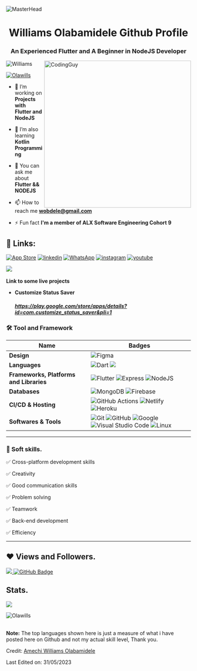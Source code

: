 ![MasterHead](https://blog.bit.ai/wp-content/uploads/2018/09/How-to-Embed-GitHub-Gists-in-Your-Documents-Blog-Banner.png)
<h1 align="center">Williams Olabamidele Github Profile</h1>
<h3 align="center">An Experienced Flutter and A Beginner in NodeJS Developer</h3>
<img align= "right" alt="CodingGuy" width="400" src="https://cdn.dribbble.com/users/1162077/screenshots/3848914/media/320984a9ca58b3c73274c9259ecf6de8.gif">

<p align="left"> <img src="https://komarev.com/ghpvc/?username=olawills&label=Profile%20views&color=0e75b6&style=flat" alt="Williams" /> </p>

<p align="left"> <a href="https://twitter.com/olawillsFlutter" target="blank"><img src="https://img.shields.io/twitter/follow/olawillsFlutter?logo=twitter&style=for-the-badge" alt="Olawills" /></a> </p>

- 🔭 I’m working on **Projects with Flutter and NodeJS**

- 🌱 I’m also learning **Kotlin Programming**

- 💬 You can ask me about **Flutter && NODEJS**

- 📫 How to reach me **wobdele@gmail.com**

- ⚡ Fun fact **I'm a member of ALX Software Engineering Cohort 9**

 ## 🔗 Links:
 [![App Store](https://img.shields.io/badge/App_Store-0D96F6?style=for-the-badge&logo=app-store&logoColor=white)](https://developers.google.com/profile/u/olawills/dashboard)
[![linkedin](https://img.shields.io/badge/linkedin-0A66C2?style=for-the-badge&logo=linkedin&logoColor=white)](https://www.linkedin.com/in/https://www.linkedin.com/in/olawills/)
[![WhatsApp](https://img.shields.io/badge/WhatsApp-25D366?style=for-the-badge&logo=whatsapp&logoColor=white)](https://wa.link/opsyzj)
[![instagram](https://img.shields.io/badge/instagram-1DA1F2?style=for-the-badge&logo=instagram&logoColor=white)](https://www.instagram.com/williamsolabamidele)
[![youtube](https://img.shields.io/badge/youtube-ff0000?style=for-the-badge&logo=youtube&logoColor=white)](https://www.youtube.com/channel/UCVp_uwENXwaF5AmnruZuYZw)

<img src="https://user-images.githubusercontent.com/73097560/115834477-dbab4500-a447-11eb-908a-139a6edaec5c.gif"><br><br>
<b> Link to some live projects</b>
- **Customize Status Saver** <h5>https://play.google.com/store/apps/details?id=com.customize_status_saver&pli=1</h5>



### 🛠 Tool and Framework

Name | Badges
--- | --- 
**Design**  |  ![Figma](https://img.shields.io/badge/figma-%23F24E1E.svg?style=for-the-badge&logo=figma&logoColor=white)
**Languages**  |  ![Dart](https://img.shields.io/badge/dart-%230175C2.svg?style=for-the-badge&logo=dart&logoColor=white) <img src="https://img.shields.io/badge/JavaScript-323330?style=for-the-badge&logo=javascript&logoColor=F7DF1E" /> 
**Frameworks, Platforms and Libraries** | ![Flutter](https://img.shields.io/badge/Flutter-%2302569B.svg?style=for-the-badge&logo=Flutter&logoColor=white) ![Express](https://img.shields.io/badge/Express-000?style=for-the-badge&logo=express&logoColor=white) ![NodeJS](https://img.shields.io/badge/node.js-6DA55F?style=for-the-badge&logo=node.js&logoColor=white)
**Databases**  | ![MongoDB](https://img.shields.io/badge/MongoDB-%234ea94b.svg?style=for-the-badge&logo=mongodb&logoColor=white) ![Firebase](https://img.shields.io/badge/firebase-%23039BE5.svg?style=for-the-badge&logo=firebase)
**CI/CD & Hosting**   | ![GitHub Actions](https://img.shields.io/badge/github%20actions-%232671E5.svg?style=for-the-badge&logo=githubactions&logoColor=white) ![Netlify](https://img.shields.io/badge/netlify-%23000000.svg?style=for-the-badge&logo=netlify&logoColor=#00C7B7) ![Heroku](https://img.shields.io/badge/heroku-%23430098.svg?style=for-the-badge&logo=heroku&logoColor=white)
**Softwares & Tools** | ![Git](https://img.shields.io/badge/git-%23F05033.svg?style=for-the-badge&logo=git&logoColor=white) ![GitHub](https://img.shields.io/badge/github-%23121011.svg?style=for-the-badge&logo=github&logoColor=white) ![Google](https://img.shields.io/badge/google-%234285F4.svg?style=for-the-badge&logo=google&logoColor=white) ![Visual Studio Code](https://img.shields.io/badge/Visual%20Studio%20Code-0078d7.svg?style=for-the-badge&logo=visual-studio-code&logoColor=white) ![Linux](https://img.shields.io/badge/Linux-FCC624?style=for-the-badge&logo=linux&logoColor=black)
  
</p> 

<hr>

### 👔 Soft skills.

✅ Cross-platform development skills

✅ Creativity

✅ Good communication skills

✅ Problem solving

✅ Teamwork

✅ Back-end development

✅ Efficiency

<hr>

## ❤ Views and Followers.

<a href="https://github.com/olawills/github-profile-views-counter">
    <img src="https://komarev.com/ghpvc/?username=olawills">
</a>
<a href="https://github.com/olawills?tab=followers"><img src="https://img.shields.io/github/followers/olawills?label=Followers&style=social" alt="GitHub Badge"></a>


 <br>

 ## Stats.
 <p><img align="center" src="https://github-readme-stats.vercel.app/api/top-langs/?username=olawills&layout=compact&theme=dark&hide_border=false" /></p>
<!-- <p><img align="center" src="https://github-readme-stats.vercel.app/api?username=olawills&show_icons=true&include_all_commits=true&count_private=true&layout=compact&theme=dark&hide_border=false&border_radius=2&hide=contribs" alt="Williams Olabamidele github stats" /></p> -->

<p><img align="center" src="https://github-readme-streak-stats.herokuapp.com/?user=olawills&theme=dark" alt="Olawills" /></p>
<br/>
 <b>Note:</b> The top languages shown here is just a measure of what i have posted here on Github and not my actual skill level, Thank you.





 Credit: [Amechi Williams Olabamidele](https://github.com/olawills)

Last Edited on: 31/05/2023
